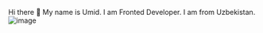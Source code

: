Hi there 👋
My name is Umid. I am Fronted Developer. I am from Uzbekistan. 
![image](https://user-images.githubusercontent.com/77495769/219784932-738cac64-7dec-4440-9d83-1daa62682583.png)
